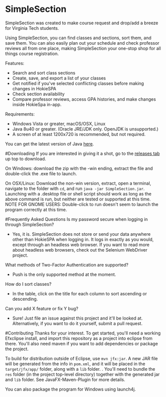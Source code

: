 # SimpleSection
SimpleSection was created to make course request and drop/add a breeze for Virginia Tech students.

Using SimpleSection, you can find classes and sections, sort them, and save them. You can also easily plan out your schedule and check professor reviews all from one place, making SimpleSection your one-stop shop for all things course registration.

Features:
- Search and sort class sections
- Create, save, and export a list of your classes
- Get notified if you've selected conflicting classes before making changes in HokieSPA
- Check section availability
- Compare professor reviews, access GPA histories, and make changes inside HokieSpa in-app.

Requirements:
- Windows Vista or greater, macOS/OSX, Linux
- Java 8u40 or greater. (Oracle JRE/JDK only. OpenJDK is unsupported.)
- A screen of at least 1200x720 is recommended, but not required.

You can get the latest version of Java [here](https://java.com/en/download/).

#Downloading
If you are interested in giving it a shot, go to the [releases tab](https://github.com/bgregos/SimpleSection/releases) up top to download.

On Windows: download the zip with the -win ending, extract the file and double-click the .exe file to launch.

On OSX/Linux:
Download the non-win version, extract, open a terminal, navigate to the folder with ``cd``, and run ``java -jar SimpleSection.jar``. Launching with a .desktop file or shell script should work as long as the above command is run, but neither are tested or supported at this time. NOTE FOR GNOME USERS: Double-click to run doesn't seem to launch the program correctly at this time.

#Frequently Asked Questions
Is my password secure when logging in through SimpleSection?
- Yes, it is. SimpleSection does not store or send your data anywhere other than HokieSPA when logging in. It logs in exactly as you would, except through an headless web browser. If you want to read more about headless web browsers, check out the Selenium WebDriver project.

What methods of Two-Factor Authentication are supported?
- Push is the only supported method at the moment.

How do I sort classes?
- In the table, click on the title for each column to sort ascending or descending.

Can you add X feature or fix Y bug?
- Sure! Just file an issue against this project and it'll be looked at. Alternatively, if you want to do it yourself, submit a pull request.

#Contributing
Thanks for your interest. To get started, you'll need a working Efxclipse install, and import this repository as a project into eclipse from there. You'll also need maven if you want to add dependencies or package the project.

To build for distribution outside of Eclipse, use ``mvn jfx:jar``. A new JAR file will be generated from the info in ``pom.xml``, and it will be placed in the ``target/jfx/app/`` folder, along with a ``lib`` folder. . You'll need to bundle the ``res`` folder (in the project top-level directory) together with the generated jar and ``lib`` folder. See JavaFX-Maven-Plugin for more details.

You can also package the program for Windows using launch4j.
